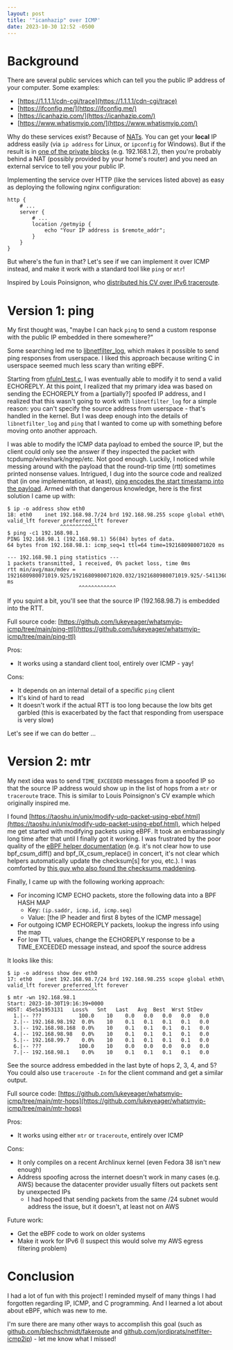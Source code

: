```yaml
---
layout: post
title: '"icanhazip" over ICMP'
date: 2023-10-30 12:52 -0500
---
```


# Background

There are several public services which can tell you the public IP address of your computer. Some examples:
* [https://1.1.1.1/cdn-cgi/trace](https://1.1.1.1/cdn-cgi/trace)
* [https://ifconfig.me/](https://ifconfig.me/)
* [https://icanhazip.com/](https://icanhazip.com/)
* [https://www.whatismyip.com/](https://www.whatismyip.com/)

Why do these services exist? Because of [NATs](https://en.wikipedia.org/wiki/Network_address_translation).
You can get your **local** IP address easily (via `ip address` for Linux, or `ipconfig` for Windows).
But if the result is in [one of the private blocks](https://datatracker.ietf.org/doc/html/rfc1918#section-3) (e.g. 192.168.1.2), then you're probably behind a NAT (possibly provided by your home's router) and you need an external service to tell you your public IP.

Implementing the service over HTTP (like the services listed above) as easy as deploying the following nginx configuration:
```nginx
http {
    # ...
    server {
        # ...
        location /getmyip {
            echo "Your IP address is $remote_addr";
        }
    }
}
```

But where's the fun in that? Let's see if we can implement it over ICMP instead, and make it work with a standard tool like `ping` or `mtr`!

Inspired by Louis Poinsignon, who [distributed his CV over IPv6 traceroute](https://news.ycombinator.com/item?id=32609588).

# Version 1: ping
My first thought was, "maybe I can hack `ping` to send a custom response with the public IP embedded in there somewhere?"

Some searching led me to [libnetfilter_log](https://www.netfilter.org/projects/libnetfilter_log/index.html), which makes it possible to send ping responses from userspace.
I liked this approach because writing C in userspace seemed much less scary than writing eBPF.

Starting from [nfulnl_test.c](https://www.netfilter.org/projects/libnetfilter_log/doxygen/html/nfulnl__test_8c_source.html), I was eventually able to modify it to send a valid ECHOREPLY.
At this point, I realized that my primary idea was based on sending the ECHOREPLY from a [partially?] spoofed IP address, and I realized that this wasn't going to work with `libnetfilter_log` for a simple reason: you can't specify the source address from userspace - that's handled in the kernel.
But I was deep enough into the details of `libnetfilter_log` and `ping` that I wanted to come up with something before moving onto another approach.

I was able to modify the ICMP data payload to embed the source IP, but the client could only see the answer if they inspected the packet with tcpdump/wireshark/ngrep/etc.
Not good enough.
Luckily, I noticed while messing around with the payload that the round-trip time (rtt) sometimes printed nonsense values.
Intrigued, I dug into the source code and realized that (in one implementation, at least), [ping encodes the start timestamp into the payload](https://github.com/iputils/iputils/blob/20221126/ping/ping.c#L1530-L1532).
Armed with that dangerous knowledge, here is the first solution I came up with:
```console
$ ip -o address show eth0
18: eth0    inet 192.168.98.7/24 brd 192.168.98.255 scope global eth0\       valid_lft forever preferred_lft forever
                 ^^^^^^^^^^^^
$ ping -c1 192.168.98.1
PING 192.168.98.1 (192.168.98.1) 56(84) bytes of data.
64 bytes from 192.168.98.1: icmp_seq=1 ttl=64 time=1921680980071020 ms

--- 192.168.98.1 ping statistics ---
1 packets transmitted, 1 received, 0% packet loss, time 0ms
rtt min/avg/max/mdev = 1921680980071019.925/1921680980071020.032/1921680980071019.925/-5411360113588140.-32 ms
                       ^^^^^^^^^^^^
```
If you squint a bit, you'll see that the source IP (192.168.98.7) is embedded into the RTT.

Full source code: [https://github.com/lukeyeager/whatsmyip-icmp/tree/main/ping-ttl](https://github.com/lukeyeager/whatsmyip-icmp/tree/main/ping-ttl)

Pros:
* It works using a standard client tool, entirely over ICMP - yay!

Cons:
* It depends on an internal detail of a specific `ping` client
* It's kind of hard to read
* It doesn't work if the actual RTT is too long because the low bits get garbled (this is exacerbated by the fact that responding from userspace is very slow)

Let's see if we can do better ...

# Version 2: mtr
My next idea was to send `TIME_EXCEEDED` messages from a spoofed IP so that the source IP address would show up in the list of hops from a `mtr` or `traceroute` trace.
This is similar to Louis Poinsignon's CV example which originally inspired me.

I found [https://taoshu.in/unix/modify-udp-packet-using-ebpf.html](https://taoshu.in/unix/modify-udp-packet-using-ebpf.html), which helped me get started with modifying packets using eBPF.
It took an embarassingly long time after that until I finally got it working.
I was frustrated by the poor quality of the [eBPF helper documentation](https://man.archlinux.org/man/bpf-helpers.7.en) (e.g. it's not clear how to use bpf_csum_diff() and bpf_lX_csum_replace() in concert, it's not clear which helpers automatically update the checksum[s] for you, etc.).
I was comforted by [this guy who also found the checksums maddening](https://hechao.li/2020/04/10/Checksum-or-fxxk-up/).

Finally, I came up with the following working approach:
* For incoming ICMP ECHO packets, store the following data into a BPF HASH MAP
    * Key: `(ip.saddr, icmp.id, icmp.seq)`
    * Value: [the IP header and first 8 bytes of the ICMP message]
* For outgoing ICMP ECHOREPLY packets, lookup the ingress info using the map
* For low TTL values, change the ECHOREPLY response to be a TIME_EXCEEDED message instead, and spoof the source address

It looks like this:
```console
$ ip -o address show dev eth0
17: eth0    inet 192.168.98.7/24 brd 192.168.98.255 scope global eth0\       valid_lft forever preferred_lft forever
                 ^^^^^^^^^^^^
$ mtr -wn 192.168.98.1
Start: 2023-10-30T19:16:39+0000
HOST: 45e5a1953131   Loss%   Snt   Last   Avg  Best  Wrst StDev
  1.|-- ???            100.0    10    0.0   0.0   0.0   0.0   0.0
  2.|-- 192.168.98.192  0.0%    10    0.1   0.1   0.1   0.1   0.0
  3.|-- 192.168.98.168  0.0%    10    0.1   0.1   0.1   0.1   0.0
  4.|-- 192.168.98.98   0.0%    10    0.1   0.1   0.1   0.1   0.0
  5.|-- 192.168.99.7    0.0%    10    0.1   0.1   0.1   0.1   0.0
  6.|-- ???            100.0    10    0.0   0.0   0.0   0.0   0.0
  7.|-- 192.168.98.1    0.0%    10    0.1   0.1   0.1   0.1   0.0
```
See the source address embedded in the last byte of hops 2, 3, 4, and 5?
You could also use `traceroute -In` for the client command and get a similar output.

Full source code: [https://github.com/lukeyeager/whatsmyip-icmp/tree/main/mtr-hops](https://github.com/lukeyeager/whatsmyip-icmp/tree/main/mtr-hops)

Pros:
* It works using either `mtr` or `traceroute`, entirely over ICMP

Cons:
* It only compiles on a recent Archlinux kernel (even Fedora 38 isn't new enough)
* Address spoofing across the internet doesn't work in many cases (e.g. AWS) because the datacenter provider usually filters out packets sent by unexpected IPs
    * I had hoped that sending packets from the same /24 subnet would address the issue, but it doesn't, at least not on AWS

Future work:
* Get the eBPF code to work on older systems
* Make it work for IPv6 (I suspect this would solve my AWS egress filtering problem)

# Conclusion
I had a lot of fun with this project!
I reminded myself of many things I had forgotten regarding IP, ICMP, and C programming.
And I learned a lot about about eBPF, which was new to me.

I'm sure there are many other ways to accomplish this goal (such as [github.com/blechschmidt/fakeroute](https://github.com/blechschmidt/fakeroute) and [github.com/jordiprats/netfilter-icmp2ip](https://github.com/jordiprats/netfilter-icmp2ip)) - let me know what I missed!
